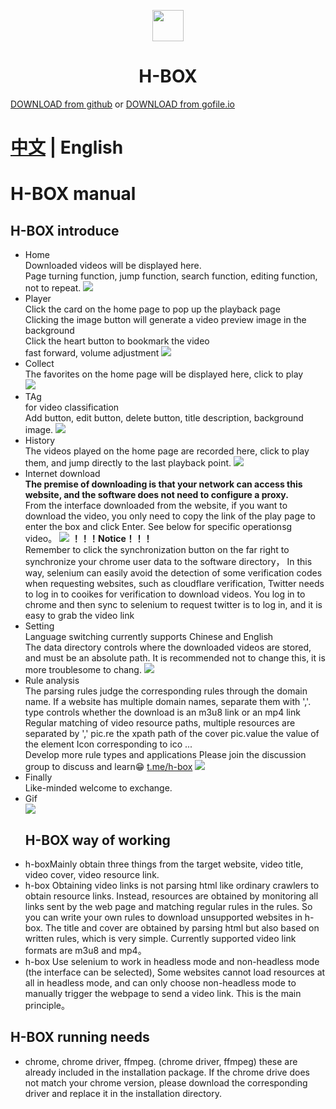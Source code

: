 <p align="center">
  <img src="https://github.com/alishanjack/h-box/blob/main/img/hbox.png" width="50" height="50">
</p>
<h1 align="center">
      H-BOX
</h1>

[DOWNLOAD from github](https://github.com/alishanjack/h-box/releases) or [DOWNLOAD from gofile.io](https://gofile.io/d/44fq12)
# [中文](https://github.com/alishanjack/h-box/blob/main/README.md) | English
# H-BOX manual
## H-BOX introduce
- Home<br>
   Downloaded videos will be displayed here.<br>
    Page turning function, jump function, search function, editing function, not to repeat.
  ![](https://github.com/alishanjack/h-box/blob/main/img/home.png)
- Player<br>
  Click the card on the home page to pop up the playback page<br>
  Clicking the image button will generate a video preview image in the background<br>
  Click the heart button to bookmark the video<br>
  fast forward, volume adjustment
  ![](https://github.com/alishanjack/h-box/blob/main/img/video.jpg)
- Collect<br>
  The favorites on the home page will be displayed here, click to play<br>
  ![](https://github.com/alishanjack/h-box/blob/main/img/collect.jpg)
- TAg<br>
  for video classification<br>
  Add button, edit button, delete button, title description, background image.
  ![](https://github.com/alishanjack/h-box/blob/main/img/tag.jpg)
- History<br>
  The videos played on the home page are recorded here, click to play them, and jump directly to the last playback point.
  ![](https://github.com/alishanjack/h-box/blob/main/img/history.jpg)
- Internet download<br>
  **The premise of downloading is that your network can access this website, and the software does not need to configure a proxy.**<br>
  From the interface downloaded from the website, if you want to download the video, you only need to copy the link of the play page to
  enter the box and click Enter. See below for specific operationsg video。
  ![](https://github.com/alishanjack/h-box/blob/main/img/netdown.jpg)
  **！！！Notice！！！**<br>
  Remember to click the synchronization button on the far right to synchronize your chrome user data to the software directory，
  In this way, selenium can easily avoid the detection of some verification codes when requesting websites, such as cloudflare verification,
  Twitter needs to log in to cooikes for verification to download videos. You log in to chrome and then sync to selenium
  to request twitter is to log in, and it is easy to grab the video link
- Setting<br>
  Language switching currently supports Chinese and English<br>
  The data directory controls where the downloaded videos are stored, and must be an absolute path. It is recommended not to change this, it is more troublesome to chang.
  ![](https://github.com/alishanjack/h-box/blob/main/img/setting.jpg)
- Rule analysis<br>
  The parsing rules judge the corresponding rules through the domain name. If a website has multiple domain names, separate them with ','.<br>
  type controls whether the download is an m3u8 link or an mp4 link<br>
  Regular matching of video resource paths, multiple resources are separated by ','
  pic.re the xpath path of the cover pic.value the value of the element
  Icon corresponding to ico
  ...<br>
  Develop more rule types and applications Please join the discussion group to discuss and learn😁 [t.me/h-box](https://t.me/hboxapp)
  ![](https://github.com/alishanjack/h-box/blob/main/img/rule.jpg)
- Finally<br>
  Like-minded welcome to exchange.
- Gif<br>
  ![](https://github.com/alishanjack/h-box/blob/main/img/H-box.gif)  
  ## H-BOX way of working
- h-boxMainly obtain three things from the target website, video title, video cover, video resource link.
- h-box Obtaining video links is not parsing html like ordinary crawlers to obtain resource links.
  Instead, resources are obtained by monitoring all links sent by the web page and matching regular rules in the rules.
  So you can write your own rules to download unsupported websites in h-box.
  The title and cover are obtained by parsing html but also based on written rules, 
  which is very simple. Currently supported video link formats are m3u8 and mp4。
- h-box Use selenium to work in headless mode and non-headless mode (the interface can be selected),
  Some websites cannot load resources at all in headless mode, and can only choose non-headless mode to manually trigger the webpage to send a video link.
  This is the main principle。
## H-BOX running needs
- chrome, chrome driver, ffmpeg. (chrome driver, ffmpeg) these are already included in the installation package.
  If the chrome drive does not match your chrome version, please download the corresponding driver and replace it in the installation directory.
